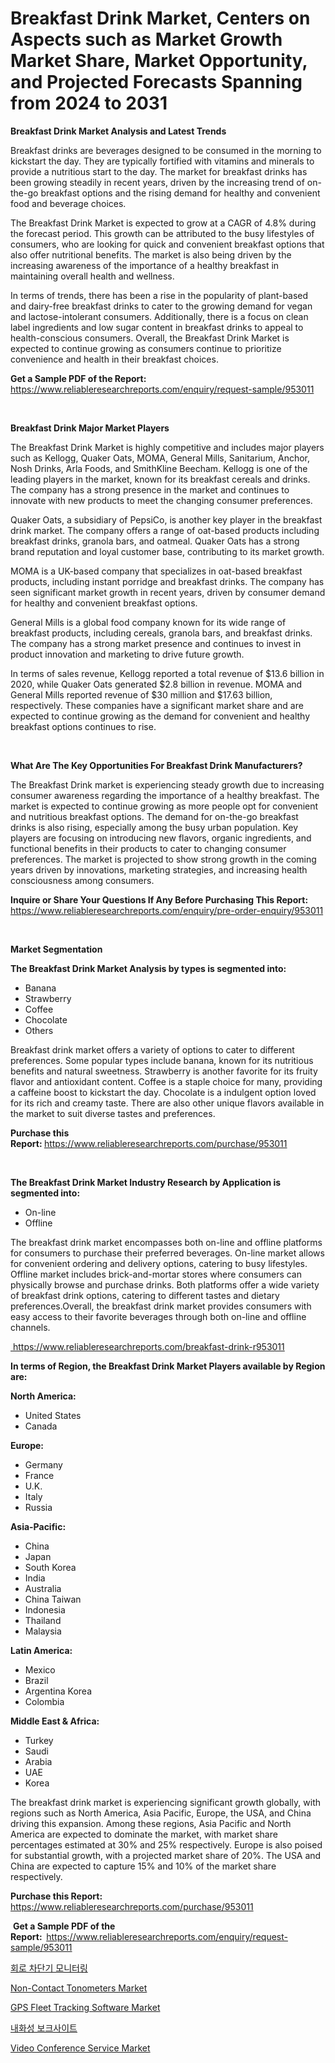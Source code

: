<p><h1>Breakfast Drink Market, Centers on Aspects such as Market Growth Market Share, Market Opportunity, and Projected Forecasts Spanning from 2024 to 2031</h1></p><p><strong>Breakfast Drink Market Analysis and Latest Trends</strong></p>
<p><p>Breakfast drinks are beverages designed to be consumed in the morning to kickstart the day. They are typically fortified with vitamins and minerals to provide a nutritious start to the day. The market for breakfast drinks has been growing steadily in recent years, driven by the increasing trend of on-the-go breakfast options and the rising demand for healthy and convenient food and beverage choices.</p><p>The Breakfast Drink Market is expected to grow at a CAGR of 4.8% during the forecast period. This growth can be attributed to the busy lifestyles of consumers, who are looking for quick and convenient breakfast options that also offer nutritional benefits. The market is also being driven by the increasing awareness of the importance of a healthy breakfast in maintaining overall health and wellness.</p><p>In terms of trends, there has been a rise in the popularity of plant-based and dairy-free breakfast drinks to cater to the growing demand for vegan and lactose-intolerant consumers. Additionally, there is a focus on clean label ingredients and low sugar content in breakfast drinks to appeal to health-conscious consumers. Overall, the Breakfast Drink Market is expected to continue growing as consumers continue to prioritize convenience and health in their breakfast choices.</p></p>
<p><strong>Get a Sample PDF of the Report:&nbsp;</strong> <a href="https://www.reliableresearchreports.com/enquiry/request-sample/953011">https://www.reliableresearchreports.com/enquiry/request-sample/953011</a></p>
<p>&nbsp;</p>
<p><strong>Breakfast Drink Major Market Players</strong></p>
<p><p>The Breakfast Drink Market is highly competitive and includes major players such as Kellogg, Quaker Oats, MOMA, General Mills, Sanitarium, Anchor, Nosh Drinks, Arla Foods, and SmithKline Beecham. Kellogg is one of the leading players in the market, known for its breakfast cereals and drinks. The company has a strong presence in the market and continues to innovate with new products to meet the changing consumer preferences.</p><p>Quaker Oats, a subsidiary of PepsiCo, is another key player in the breakfast drink market. The company offers a range of oat-based products including breakfast drinks, granola bars, and oatmeal. Quaker Oats has a strong brand reputation and loyal customer base, contributing to its market growth.</p><p>MOMA is a UK-based company that specializes in oat-based breakfast products, including instant porridge and breakfast drinks. The company has seen significant market growth in recent years, driven by consumer demand for healthy and convenient breakfast options.</p><p>General Mills is a global food company known for its wide range of breakfast products, including cereals, granola bars, and breakfast drinks. The company has a strong market presence and continues to invest in product innovation and marketing to drive future growth.</p><p>In terms of sales revenue, Kellogg reported a total revenue of $13.6 billion in 2020, while Quaker Oats generated $2.8 billion in revenue. MOMA and General Mills reported revenue of $30 million and $17.63 billion, respectively. These companies have a significant market share and are expected to continue growing as the demand for convenient and healthy breakfast options continues to rise.</p></p>
<p>&nbsp;</p>
<p><strong>What Are The Key Opportunities For Breakfast Drink Manufacturers?</strong></p>
<p><p>The Breakfast Drink market is experiencing steady growth due to increasing consumer awareness regarding the importance of a healthy breakfast. The market is expected to continue growing as more people opt for convenient and nutritious breakfast options. The demand for on-the-go breakfast drinks is also rising, especially among the busy urban population. Key players are focusing on introducing new flavors, organic ingredients, and functional benefits in their products to cater to changing consumer preferences. The market is projected to show strong growth in the coming years driven by innovations, marketing strategies, and increasing health consciousness among consumers.</p></p>
<p><strong>Inquire or Share Your Questions If Any Before Purchasing This Report:</strong> <a href="https://www.reliableresearchreports.com/enquiry/pre-order-enquiry/953011">https://www.reliableresearchreports.com/enquiry/pre-order-enquiry/953011</a></p>
<p>&nbsp;</p>
<p><strong>Market Segmentation</strong></p>
<p><strong>The Breakfast Drink Market Analysis by types is segmented into:</strong></p>
<p><ul><li>Banana</li><li>Strawberry</li><li>Coffee</li><li>Chocolate</li><li>Others</li></ul></p>
<p><p>Breakfast drink market offers a variety of options to cater to different preferences. Some popular types include banana, known for its nutritious benefits and natural sweetness. Strawberry is another favorite for its fruity flavor and antioxidant content. Coffee is a staple choice for many, providing a caffeine boost to kickstart the day. Chocolate is a indulgent option loved for its rich and creamy taste. There are also other unique flavors available in the market to suit diverse tastes and preferences.</p></p>
<p><strong>Purchase this Report:&nbsp;</strong><a href="https://www.reliableresearchreports.com/purchase/953011">https://www.reliableresearchreports.com/purchase/953011</a></p>
<p>&nbsp;</p>
<p><strong>The Breakfast Drink Market Industry Research by Application is segmented into:</strong></p>
<p><ul><li>On-line</li><li>Offline</li></ul></p>
<p><p>The breakfast drink market encompasses both on-line and offline platforms for consumers to purchase their preferred beverages. On-line market allows for convenient ordering and delivery options, catering to busy lifestyles. Offline market includes brick-and-mortar stores where consumers can physically browse and purchase drinks. Both platforms offer a wide variety of breakfast drink options, catering to different tastes and dietary preferences.Overall, the breakfast drink market provides consumers with easy access to their favorite beverages through both on-line and offline channels.</p></p>
<p><a href="https://www.reliableresearchreports.com/breakfast-drink-r953011">&nbsp;https://www.reliableresearchreports.com/breakfast-drink-r953011</a></p>
<p><strong>In terms of Region, the Breakfast Drink Market Players available by Region are:</strong></p>
<p>
    <p> <strong> North America: </strong>
        <ul>
            <li>United States</li>
            <li>Canada</li>
        </ul>
        </p> 
    <p> <strong> Europe: </strong>
        <ul>
            <li>Germany</li>
            <li>France</li>
            <li>U.K.</li>
            <li>Italy</li>
            <li>Russia</li>
        </ul>
        </p> 
    <p> <strong> Asia-Pacific: </strong>
        <ul>
            <li>China</li>
            <li>Japan</li>
            <li>South Korea</li>
            <li>India</li>
            <li>Australia</li>
            <li>China Taiwan</li>
            <li>Indonesia</li>
            <li>Thailand</li>
            <li>Malaysia</li>
        </ul>
        </p> 
    <p> <strong> Latin America: </strong>
        <ul>
            <li>Mexico</li>
            <li>Brazil</li>
            <li>Argentina Korea</li>
            <li>Colombia</li>
        </ul>
        </p> 
    <p> <strong> Middle East & Africa: </strong>
        <ul>
            <li>Turkey</li>
            <li>Saudi</li>
            <li>Arabia</li>
            <li>UAE</li>
            <li>Korea</li>
        </ul>
    </p>
    </p>
<p><p>The breakfast drink market is experiencing significant growth globally, with regions such as North America, Asia Pacific, Europe, the USA, and China driving this expansion. Among these regions, Asia Pacific and North America are expected to dominate the market, with market share percentages estimated at 30% and 25% respectively. Europe is also poised for substantial growth, with a projected market share of 20%. The USA and China are expected to capture 15% and 10% of the market share respectively.</p></p>
<p><strong>Purchase this Report: </strong><a href="https://www.reliableresearchreports.com/purchase/953011">https://www.reliableresearchreports.com/purchase/953011</a></p>
<p>&nbsp;<strong>Get a Sample PDF of the Report:&nbsp;&nbsp;</strong><a href="https://www.reliableresearchreports.com/enquiry/request-sample/953011">https://www.reliableresearchreports.com/enquiry/request-sample/953011</a></p>
<p><strong></strong></p>
<p><p><a href="https://github.com/Hubertstyenger6685/Market-Research-Report-List-1/blob/main/441547753393.md">회로 차단기 모니터링</a></p><p><a href="https://www.linkedin.com/pulse/non-contact-tonometers-market-trends-forecast-competitive-k9pgf">Non-Contact Tonometers Market</a></p><p><a href="https://github.com/EveKerluke2023/Market-Research-Report-List-1/blob/main/gps-fleet-tracking-software-market.md">GPS Fleet Tracking Software Market</a></p><p><a href="https://github.com/anton65482023/Market-Research-Report-List-1/blob/main/997655853394.md">내화성 보크사이트</a></p><p><a href="https://github.com/angeliabkratze/Market-Research-Report-List-1/blob/main/video-conference-service-market.md">Video Conference Service Market</a></p></p>